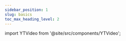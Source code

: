 ```yaml
---
sidebar_position: 1
slug: basics
toc_max_heading_level: 2
---
```


import YTVideo from '@site/src/components/YTVideo';

<YTVideo code="ivmfZ6vGkEs"/>

<br/>

<YTVideo code="mL5G8HeI8zI"/>

